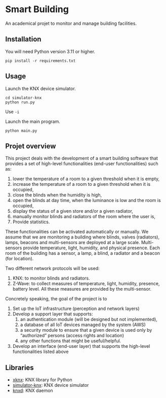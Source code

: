 # Smart Building

An academical projet to monitor and manage building facilities.

## Installation

You will need Python version 3.11 or higher.

```shell
pip install -r requirements.txt
```

## Usage

Launch the KNX device simulator.

```shell
cd simulator-knx
python run.py
```

Use `-i`

Launch the main program.

```shell
python main.py
```

## Projet overview

This project deals with the development of a smart building software that provides a set of high-level functionalities (end-user functionalities) such as:

1. lower the temperature of a room to a given threshold when it is empty,
2. increase the temperature of a room to a given threshold when it is occupied,
3. close the blinds when the humidity is high,
4. open the blinds at day time, when the luminance is low and the room is occupied,
5. display the status of a given store and/or a given radiator,
6. manually monitor blinds and radiators of the room where the user is,
7. Provide statistics.

These functionalities can be activated automatically or manually. We assume that we are monitoring a building where blinds, valves (radiators), lamps, beacons and multi-sensors
are deployed at a large scale. Multi-sensors provide temperature, light, humidity, and physical presence. Each room of the building has a sensor, a lamp, a blind, a radiator and a beacon (for location).

Two different network protocols will be used:

1. KNX: to monitor blinds and radiators.
2. Z-Wave: to collect measures of temperature, light, humidity, presence, battery level. All these measures are provided by the multi-sensor.

Concretely speaking, the goal of the project is to

1. Set up the IoT infrastructure (perception and network layers)
2. Develop a support layer that supports:
   1. an authentication module (will be designed but not implemented),
   2. a database of all IoT devices managed by the system (AWS)
   3. a security module to ensure that a given device is used only by “authorized” persons (access rights and location)
   4. any other functions that might be useful/helpful.
3. Develop an interface (end-user layer) that supports the high-level functionalities listed above

## Libraries

- [xknx](https://github.com/XKNX/xknx): KNX library for Python
- [simulator-knx](https://github.com/isisdaude/simulator-knx): KNX device simulator
- [knxd](https://github.com/knxd/knxd): KNX daemon